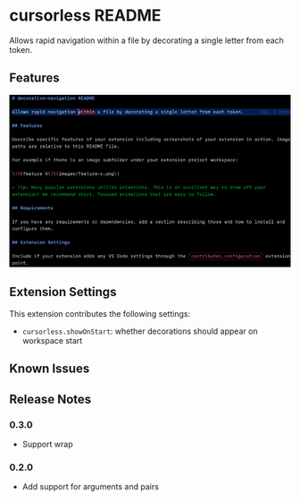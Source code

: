 # cursorless README

Allows rapid navigation within a file by decorating a single letter from each token.

## Features

![simple](images/cursorless-1.gif)

## Extension Settings

This extension contributes the following settings:

* `cursorless.showOnStart`: whether decorations should appear on workspace start

## Known Issues

## Release Notes

### 0.3.0
- Support wrap

### 0.2.0
- Add support for arguments and pairs